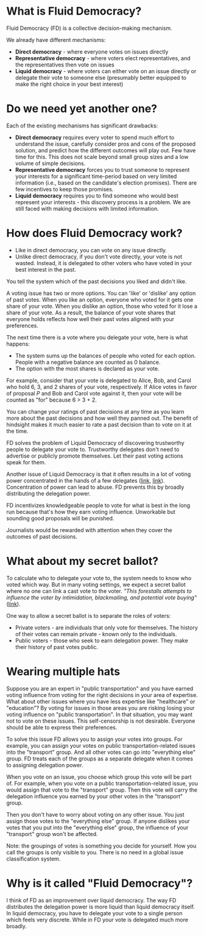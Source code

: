 # What is Fluid Democracy?
Fluid Democracy (FD) is a collective decision-making mechanism.

We already have different mechanisms:
- **Direct democracy** - where everyone votes on issues directly
- **Representative democracy** - where voters elect representatives, and the representatives then vote on issues
- **Liquid democracy** - where voters can either vote on an issue directly or delegate their vote to someone else (presumably better equipped to make the right choice in your best interest)

# Do we need yet another one?

Each of the existing mechanisms has significant drawbacks:
- **Direct democracy** requires every voter to spend much effort to understand the issue, carefully consider pros and cons of the proposed solution, and predict how the different outcomes will play out. Few have time for this. This does not scale beyond small group sizes and a low volume of simple decisions.
- **Representative democracy** forces you to trust someone to represent your interests for a significant time-period based on very limited information (i.e., based on the candidate's election promises). There are few incentives to keep those promises.
- **Liquid democracy** requires you to find someone who would best represent your interests - this discovery process is a problem. We are still faced with making decisions with limited information.

# How does Fluid Democracy work?

- Like in direct democracy, you can vote on any issue directly.
- Unlike direct democracy, if you don't vote directly, your vote is not wasted. Instead, it is delegated to other voters who have voted in your best interest in the past.

You tell the system which of the past decisions you liked and didn't like.

A voting issue has two or more options. You can 'like' or 'dislike' any option of past votes. When you like an option, everyone who voted for it gets one share of your vote. When you dislike an option, those who voted for it lose a share of your vote. As a result, the balance of your vote shares that everyone holds reflects how well their past votes aligned with your preferences.

The next time there is a vote where you delegate your vote, here is what happens:
- The system sums up the balances of people who voted for each option. People with a negative balance are counted as 0 balance.
- The option with the most shares is declared as your vote. 

For example, consider that your vote is delegated to Alice, Bob, and Carol who hold 6, 3, and 2 shares of your vote, respectively. If Alice votes in favor of proposal *P* and Bob and Carol vote against it, then your vote will be counted as "for" because 6 > 3 + 2.

You can change your ratings of past decisions at any time as you learn more about the past decisions and how well they panned out. The benefit of hindsight makes it much easier to rate a past decision than to vote on it at the time.

FD solves the problem of Liquid Democracy of discovering trustworthy people to delegate your vote to. Trustworthy delegates don't need to advertise or publicly promote themselves. Let their past voting actions speak for them.

Another issue of Liquid Democracy is that it often results in a lot of voting power concentrated in the hands of a few delegates ([link](https://dl.acm.org/doi/10.1145/3485012#:~:text=However%2C%20these%20real%2Dworld%20implementations%20also%20exposed%20a%20weakness%20in%20the%20liquid%20democracy%20approach%3A%20Certain%20individuals%2C%20the%20so%2Dcalled%20super%2Dvoters%2C%20seem%20to%20amass%20enormous%20weight%2C%20whereas%20most%20agents%20do%20not%20receive%20any%20delegations), [link](https://en.wikipedia.org/wiki/Liquid_democracy#Criticism_of_liquid_democracy:~:text=Furthermore%2C-,liquid%20democracy%20as%20a%20democratic%20form%20is%20susceptible%20to%20oligarchic%20tendencies,-.%5B5%5D)). Concentration of power can lead to abuse. FD prevents this by broadly distributing the delegation power.

FD incentivizes knowledgeable people to vote for what is best in the long run because that's how they earn voting influence. Unworkable but sounding good proposals will be punished.

Journalists would be rewarded with attention when they cover the outcomes of past decisions.

# What about my secret ballot?
To calculate who to delegate your vote to, the system needs to know who voted which way. But in many voting settings, we expect a secret ballot where no one can link a cast vote to the voter. *"This forestalls attempts to influence the voter by intimidation, blackmailing, and potential vote buying"*([link](https://en.wikipedia.org/wiki/Secret_ballot#:~:text=This%20forestalls%20attempts%20to%20influence%20the%20voter%20by%20intimidation%2C%20blackmailing%2C%20and%20potential%20vote%20buying)).

One way to allow a secret ballot is to separate the roles of voters:
 - Private voters - are individuals that only vote for themselves. The history of their votes can remain private - known only to the individuals.
 - Public voters - those who seek to earn delegation power. They make their history of past votes public.

# Wearing multiple hats
Suppose you are an expert in "public transportation" and you have earned voting influence from voting for the right decisions in your area of expertise. What about other issues where you have less expertise like "healthcare" or "education"? By voting for issues in those areas you are risking losing your voting influence on "public transportation". In that situation, you may want not to vote on these issues. This self-censorship is not desirable. Everyone should be able to express their preferences.

To solve this issue FD allows you to assign your votes into groups. For example, you can assign your votes on public transportation-related issues into the "transport" group. And all other votes can go into "everything else" group. FD treats each of the groups as a separate delegate when it comes to assigning delegation power.

When you vote on an issue, you choose which group this vote will be part of. For example, when you vote on a public transportation-related issue, you would assign that vote to the "transport" group. Then this vote will carry the delegation influence you earned by your other votes in the "transport" group.

Then you don't have to worry about voting on any other issue. You just assign those votes to the "everything else" group. If anyone dislikes your votes that you put into the "everything else" group, the influence of your "transport" group won't be affected.

Note: the groupings of votes is something you decide for yourself. How you call the groups is only visible to you. There is no need in a global issue classification system.

# Why is it called "Fluid Democracy"?
I think of FD as an improvement over liquid democracy. The way FD distributes the delegation power is more liquid than liquid democracy itself. In liquid democracy, you have to delegate your vote to a single person which feels very discrete. While in FD your vote is delegated much more broadly.
